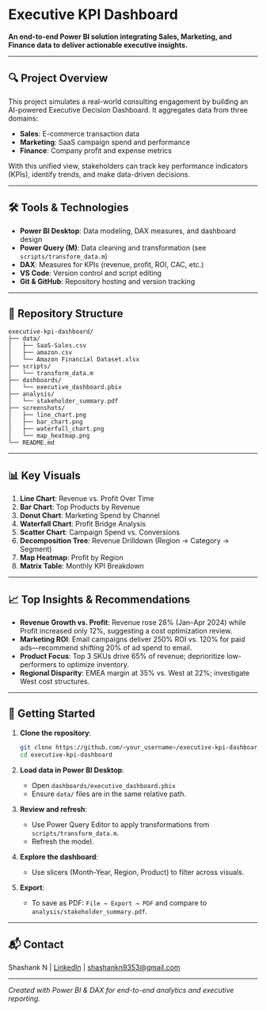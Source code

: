 # Executive KPI Dashboard

**An end-to-end Power BI solution integrating Sales, Marketing, and Finance data to deliver actionable executive insights.**

---

## 🔍 Project Overview

This project simulates a real-world consulting engagement by building an AI-powered Executive Decision Dashboard. It aggregates data from three domains:

* **Sales**: E-commerce transaction data
* **Marketing**: SaaS campaign spend and performance
* **Finance**: Company profit and expense metrics

With this unified view, stakeholders can track key performance indicators (KPIs), identify trends, and make data-driven decisions.

---

## 🛠 Tools & Technologies

* **Power BI Desktop**: Data modeling, DAX measures, and dashboard design
* **Power Query (M)**: Data cleaning and transformation (see `scripts/transform_data.m`)
* **DAX**: Measures for KPIs (revenue, profit, ROI, CAC, etc.)
* **VS Code**: Version control and script editing
* **Git & GitHub**: Repository hosting and version tracking

---

## 📁 Repository Structure

```
executive-kpi-dashboard/
├── data/
│   ├── SaaS-Sales.csv
│   ├── amazon.csv
│   └── Amazon Financial Dataset.xlsx
├── scripts/
│   └── transform_data.m
├── dashboards/
│   └── executive_dashboard.pbix
├── analysis/
│   └── stakeholder_summary.pdf
├── screenshots/
│   ├── line_chart.png
│   ├── bar_chart.png
│   ├── waterfall_chart.png
│   └── map_heatmap.png
└── README.md
```

---

## 📊 Key Visuals

1. **Line Chart**: Revenue vs. Profit Over Time
2. **Bar Chart**: Top Products by Revenue
3. **Donut Chart**: Marketing Spend by Channel
4. **Waterfall Chart**: Profit Bridge Analysis
5. **Scatter Chart**: Campaign Spend vs. Conversions
6. **Decomposition Tree**: Revenue Drilldown (Region → Category → Segment)
7. **Map Heatmap**: Profit by Region
8. **Matrix Table**: Monthly KPI Breakdown

---

## 📈 Top Insights & Recommendations

* **Revenue Growth vs. Profit**: Revenue rose 28% (Jan–Apr 2024) while Profit increased only 12%, suggesting a cost optimization review.
* **Marketing ROI**: Email campaigns deliver 250% ROI vs. 120% for paid ads—recommend shifting 20% of ad spend to email.
* **Product Focus**: Top 3 SKUs drive 65% of revenue; deprioritize low-performers to optimize inventory.
* **Regional Disparity**: EMEA margin at 35% vs. West at 22%; investigate West cost structures.

---

## 🚀 Getting Started

1. **Clone the repository**:

   ```bash
   git clone https://github.com/<your_username>/executive-kpi-dashboard.git
   cd executive-kpi-dashboard
   ```

2. **Load data in Power BI Desktop**:

   * Open `dashboards/executive_dashboard.pbix`
   * Ensure `data/` files are in the same relative path.

3. **Review and refresh**:

   * Use Power Query Editor to apply transformations from `scripts/transform_data.m`.
   * Refresh the model.

4. **Explore the dashboard**:

   * Use slicers (Month-Year, Region, Product) to filter across visuals.

5. **Export**:

   * To save as PDF: `File → Export → PDF` and compare to `analysis/stakeholder_summary.pdf`.

---

## 📬 Contact

Shashank N | [LinkedIn](#) | [shashankn9353@gmail.com](mailto:shashankn9353@gmail.com)

---

*Created with Power BI & DAX for end-to-end analytics and executive reporting.*
